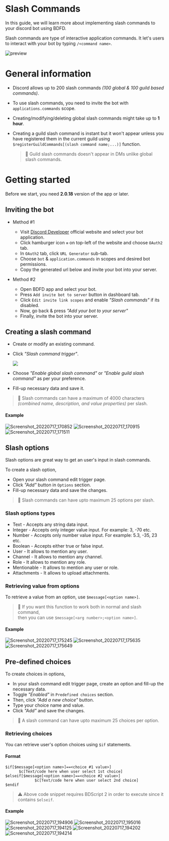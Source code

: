 # Slash Commands
In this guide, we will learn more about implementing slash commands to your discord bot using BDFD.

Slash commands are type of interactive application commands. It let's users to interact with your bot by typing `/<command name>`.

![preview](https://i.imgur.com/kLNyEby.jpg) 

# General information
- Discord allows up to 200 slash commands _(100 global & 100 guild based commands)_.
- To use slash commands, you need to invite the bot with `applications.commands` scope.
- Creating/modifying/deleting global slash commands might take up to **1 hour**.
- Creating a guild slash command is instant but it won't appear unless you have registered them in the current guild using `$registerGuildCommands[(slash command name;...)]` function.


    > 📝 Guild slash commands doesn't appear in DMs unlike global slash commands.
# Getting started
Before we start, you need **2.0.18** version of the app or later.

## Inviting the bot
- Method #1
   - Visit [Discord Developer](https://discord.com/developers/applications) official website and select your bot application.
   - Click hamburger icon `≡` on top-left of the website and choose `OAuth2` tab.
   - In `OAuth2` tab, click `URL Generator` sub-tab.
   - Choose `bot` & `application.commands` in scopes and desired bot permissions.
   - Copy the generated url below and invite your bot into your server.

- Method #2
   - Open BDFD app and select your bot.
   - Press `Add invite bot to server` button in dashboard tab.
   - Click `Edit invite link scopes` and enable *"Slash commands"* if its disabled.
   - Now, go back & press *"Add your bot to your server"*
   - Finally, invite the bot into your server.

## Creating a slash command
- Create or modify an existing command.
- Click *"Slash command trigger"*.

   ![](https://i.ibb.co/XYRc7Pv/Screenshot-20220717-164715.png)
- Choose *"Enable global slash command"* or *"Enable guild slash command"* as per your preference.
- Fill-up necessary data and save it.

> 📝 Slash commands can have a maximum of 4000 characters _(combined name, description, and value properties)_ per slash.

#### Example

![Screenshot_20220717_170852](https://user-images.githubusercontent.com/95774950/179396882-832a7158-f3db-46f2-bf38-2f5a3125c201.png)
![Screenshot_20220717_170915](https://user-images.githubusercontent.com/95774950/179396889-d9891b2a-74dd-4454-97b5-75eee1d12db0.png)
![Screenshot_20220717_171511](https://user-images.githubusercontent.com/95774950/179396894-e8b8e0c7-fe73-4f0b-8787-d40f8d3df630.png)


## Slash options
Slash options are great way to get an user's input in slash commands.

To create a slash option,
- Open your slash command edit trigger page.
- Click *"Add"* button in `Options` section.
- Fill-up necessary data and save the changes.

> 📝 Slash commands can have upto maximum 25 options per slash.

### Slash options types

- Text - Accepts any string data input.
- Integer - Accepts only integer value input. For example: 3, -70 etc.
- Number - Accepts only number value input. For example: 5.3, -35, 23 etc.
- Boolean - Accepts either true or false input.
- User - It allows to mention any user.
- Channel - It allows to mention any channel.
- Role - It allows to mention any role.
- Mentionable - It allows to mention any user or role.
- Attachments - It allows to upload attachments.

### Retrieving value from options
To retrieve a value from an option, use  `$message[<option name>]`.

> 📝 If you want this function to work both in normal and slash command,\
then you can use `$message[<arg number>;<option name>]`.

#### Example

![Screenshot_20220717_175245](https://user-images.githubusercontent.com/95774950/179398313-cec8420e-942b-4184-8b8b-c813584cb420.png)
![Screenshot_20220717_175635](https://user-images.githubusercontent.com/95774950/179398322-d9a27169-0030-458d-8abc-ed4462637862.png)
![Screenshot_20220717_175649](https://user-images.githubusercontent.com/95774950/179398327-6c1f1c00-205f-4dcf-a0ce-08cefed5c937.png)

## Pre-defined choices

To create choices in options,
- In your slash command edit trigger page, create an option and fill-up the necessary data.
- Toggle *"Enabled"* in `Predefined choices` section.
- Then, click *"Add a new choice"* button.
- Type your choice name and value.
- Click *"Add"* and save the changes.

> 📝 A slash command can have upto maximum 25 choices per option.

### Retrieving choices
You can retrieve user's option choices using `$if` statements.

#### Format
```
$if[$message[<option name>]==<choice #1 value>]
      $c[Text/code here when user select 1st choice]
$elseif[$message[<option name>]==<choice #2 value>]
             $c[Text/code here when user select 2nd choice]
$endif
```

> ⚠️ Above code snippet requires BDScript 2 in order to execute since it contains `$elseif`.

#### Example
![Screenshot_20220717_194906](https://user-images.githubusercontent.com/95774950/179402684-17c15db5-fcd5-408d-9f20-86e31ccfbbb4.png)
![Screenshot_20220717_195016](https://user-images.githubusercontent.com/95774950/179402739-230b6b25-57a2-4c4f-bdad-2732ee988fbf.png)
![Screenshot_20220717_194125](https://user-images.githubusercontent.com/95774950/179402565-cc6bb202-7197-45cb-8b20-d44ca8080d27.png)
![Screenshot_20220717_194202](https://user-images.githubusercontent.com/95774950/179402575-a308ac57-6e29-4b83-8e8c-31970a508daa.png)
![Screenshot_20220717_194214](https://user-images.githubusercontent.com/95774950/179402578-608de95d-4799-4ca8-af70-dca9ca6769dd.png)
